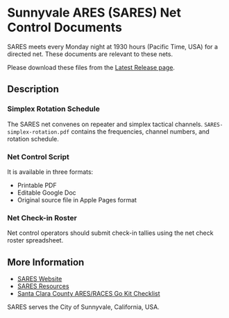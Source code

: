 # Sunnyvale ARES (SARES) Net Control Documents

SARES meets every Monday night at 1930 hours (Pacific Time, USA) for a directed net. These documents are relevant to these nets.

Please download these files from the [Latest Release page](https://github.com/saresrg/Net-Control-Docs/releases/latest).

## Description

### Simplex Rotation Schedule

The SARES net convenes on repeater and simplex tactical channels. `SARES-simplex-rotation.pdf` contains the frequencies, channel numbers, and rotation schedule.

### Net Control Script

It is available in three formats:

* Printable PDF
* Editable Google Doc
* Original source file in Apple Pages format

### Net Check-in Roster

Net control operators should submit check-in tallies using the net check roster spreadsheet.

## More Information

* [SARES Website](https://k6sny.org/)
* [SARES Resources](https://k6sny.org/resources)
* [Santa Clara County ARES/RACES Go Kit Checklist](https://www.scc-ares-races.org/operations.html#equip)

SARES serves the City of Sunnyvale, California, USA.

